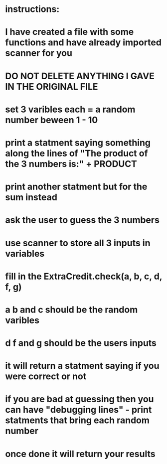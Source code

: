 # instructions:
# I have created a file with some functions and have already imported scanner for you
# DO NOT DELETE ANYTHING I GAVE IN THE ORIGINAL FILE
# set 3 varibles each = a random number beween 1 - 10
# print a statment saying something along the lines of "The product of the 3 numbers is:" + PRODUCT 
# print another statment but for the sum instead
# ask the user to guess the 3 numbers
# use scanner to store all 3 inputs in variables
# fill in the ExtraCredit.check(a, b, c, d, f, g) 
# a b and c should be the random varibles
# d f and g should be the users inputs
# it will return a statment saying if you were correct or not
# if you are bad at guessing then you can have "debugging lines" - print statments that bring each random number
# once done it will return your results
